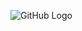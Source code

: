 ![GitHub Logo](https://raw.githubusercontent.com/sht4nigga/FPGA/Assign_Reg/JbFPGA/studie/Mux_DeMux/DeMux.jpg)


